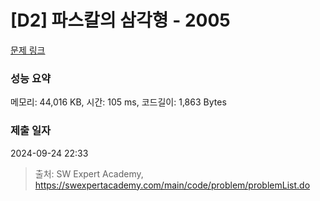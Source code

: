 # [D2] 파스칼의 삼각형 - 2005 

[문제 링크](https://swexpertacademy.com/main/code/problem/problemDetail.do?contestProbId=AV5P0-h6Ak4DFAUq) 

### 성능 요약

메모리: 44,016 KB, 시간: 105 ms, 코드길이: 1,863 Bytes

### 제출 일자

2024-09-24 22:33



> 출처: SW Expert Academy, https://swexpertacademy.com/main/code/problem/problemList.do